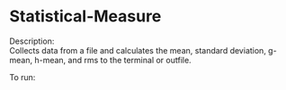 # Statistical-Measure
Description:  
Collects data from a file and calculates the mean, standard deviation, g-mean, h-mean, and rms to the terminal or outfile.  
  
To run:  
